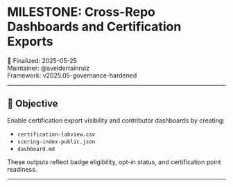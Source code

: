 # MILESTONE: Cross-Repo Dashboards and Certification Exports

📅 Finalized: 2025-05-25  
Maintainer: @svelderrainruiz  
Framework: v2025.05-governance-hardened

---

## 🎯 Objective

Enable certification export visibility and contributor dashboards by creating:

- `certification-labview.csv`
- `scoring-index-public.json`
- `dashboard.md`

These outputs reflect badge eligibility, opt-in status, and certification point readiness.

---
